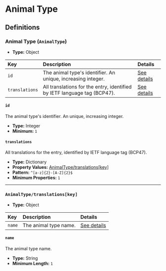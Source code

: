 # Animal Type

## Definitions

### <a name="AnimalType"></a> Animal Type (`AnimalType`)

- **Type:** Object

Key | Description | Details
:-- | :-- | :--
`id` | The animal type's identifier. An unique, increasing integer. | <a href="#AnimalType/id">See details</a>
`translations` | All translations for the entry, identified by IETF language tag (BCP47). | <a href="#AnimalType/translations">See details</a>

#### <a name="AnimalType/id"></a> `id`

The animal type's identifier. An unique, increasing integer.

- **Type:** Integer
- **Minimum:** `1`

#### <a name="AnimalType/translations"></a> `translations`

All translations for the entry, identified by IETF language tag (BCP47).

- **Type:** Dictionary
- **Property Values:** <a href="#AnimalType/translations[key]">AnimalType/translations[key]</a>
- **Pattern:** `^[a-z]{2}-[A-Z]{2}$`
- **Minimum Properties:** `1`

---

### <a name="AnimalType/translations[key]"></a> `AnimalType/translations[key]`

- **Type:** Object

Key | Description | Details
:-- | :-- | :--
`name` | The animal type name. | <a href="#AnimalType/translations[key]/name">See details</a>

#### <a name="AnimalType/translations[key]/name"></a> `name`

The animal type name.

- **Type:** String
- **Minimum Length:** `1`
